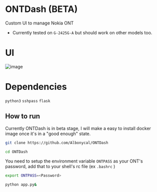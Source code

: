 # ONTDash (BETA)
Custom UI to manage Nokia ONT
- Currently tested on `G-2425G-A` but should work on other models too.
# UI
![image](https://user-images.githubusercontent.com/67057319/227887010-0a47de5f-11c2-429f-9040-8e328837826e.png)

# Dependencies 
`python3`
`sshpass`
`flask` 

## How to run

Currently ONTDash is in beta stage, I will make a easy to install docker image once it's in a "good enough" state.

```sh
git clone https://github.com/Albonycal/ONTDash
```


```sh 
cd ONTDash
```

You need to setup the environment variable `ONTPASS` as your ONT's password,
add that to your shell's rc file (ex `.bashrc` )


```sh
export ONTPASS=<Password>
```


```sh
python app.py&

```
